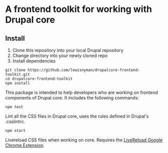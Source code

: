 # A frontend toolkit for working with Drupal core
## Install

1. Clone this repository into your local Drupal repository
2. Change directory into your newly cloned repo
3. Install dependencies

```
git clone https://github.com/lewisnyman/drupalcore-frontend-toolkit.git
cd drupalcore-frontend-toolkit
npm install
```

This package is intended to help developers who are working on frontend components of Drupal core. It includes the following commands:

```
npm test
```

Lint all the CSS files in Drupal core, uses the rules defined in Drupal's .csslintrc.


```
npm start
```

Livereload CSS files when working on core. Requires the [LiveReload Google Chrome Extension](https://chrome.google.com/webstore/detail/livereload/jnihajbhpnppcggbcgedagnkighmdlei?hl=en).

